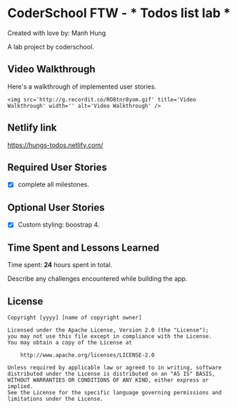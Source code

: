 # CoderSchool FTW - * Todos list lab *

Created with love by: Manh Hung
  
A lab project by coderschool.

## Video Walkthrough

Here's a walkthrough of implemented user stories.

```
<img src='http://g.recordit.co/RO8tnr8yom.gif' title='Video Walkthrough' width='' alt='Video Walkthrough' />
```

## Netlify link

https://hungs-todos.netlify.com/

## Required User Stories

- [x] complete all milestones.

## Optional User Stories

- [x] Custom styling: boostrap 4.

## Time Spent and Lessons Learned

Time spent: **24** hours spent in total.

Describe any challenges encountered while building the app.

## License

    Copyright [yyyy] [name of copyright owner]

    Licensed under the Apache License, Version 2.0 (the "License");
    you may not use this file except in compliance with the License.
    You may obtain a copy of the License at

        http://www.apache.org/licenses/LICENSE-2.0

    Unless required by applicable law or agreed to in writing, software
    distributed under the License is distributed on an "AS IS" BASIS,
    WITHOUT WARRANTIES OR CONDITIONS OF ANY KIND, either express or implied.
    See the License for the specific language governing permissions and
    limitations under the License.
